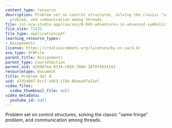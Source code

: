```yaml
---
content_type: resource
description: Problem set on control structures, solving the classic "same fringe"
  problem, and communication among threads.
file: /ol-ocw-studio-app/courses/6-945-adventures-in-advanced-symbolic-programming-spring-2009/a7d1d6076ccfa9531f848baea97a23ef_MIT6_945s09_assn08.pdf
file_size: 71131
file_type: application/pdf
learning_resource_types:
- Assignments
license: https://creativecommons.org/licenses/by-nc-sa/4.0/
ocw_type: OCWFile
parent_title: Assignments
parent_type: CourseSection
parent_uid: 62688fea-0334-c020-39de-28f974924143
resourcetype: Document
title: Problem Set 8
uid: a7d1d607-6ccf-a953-1f84-8baea97a23ef
video_files:
  video_thumbnail_file: null
video_metadata:
  youtube_id: null
---
```

Problem set on control structures, solving the classic "same fringe" problem, and communication among threads.